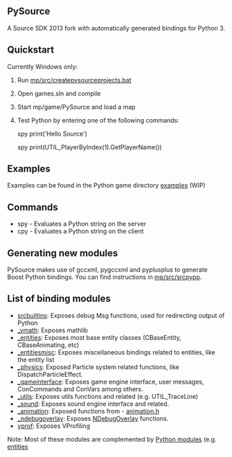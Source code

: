 ## PySource
A Source SDK 2013 fork with automatically generated bindings for Python 3.

## Quickstart
Currently Windows only:

1. Run [mp/src/createpysourceprojects.bat](mp/src/createpysourceprojects.bat) 
2. Open games.sln and compile
3. Start mp/game/PySource and load a map
4. Test Python by entering one of the following commands:

    spy print('Hello Source')

    spy print(UTIL_PlayerByIndex(1).GetPlayerName())

## Examples
Examples can be found in the Python game directory [examples](mp/game/pysource/python/examples) (WIP)

## Commands
- spy - Evaluates a Python string on the server
- cpy - Evaluates a Python string on the client

## Generating new modules
PySource makes use of gccxml, pygccxml and pyplusplus to generate Boost Python bindings.
You can find instructions in [mp/src/srcpypp](mp/src/srcpypp).

## List of binding modules
- [srcbuiltins](mp/src/game/shared/python/modules/srcbuiltins.py): Exposes debug Msg functions, used for redirecting output of Python
- [_vmath](mp/src/game/shared/python/modules/_vmath.py): Exposes mathlib
- [_entities](mp/src/game/shared/python/modules/_entities.py): Exposes most base entity classes (CBaseEntity, CBaseAnimating, etc)
- [_entitiesmisc](mp/src/game/shared/python/modules/_entitiesmisc.py): Exposes miscellaneous bindings related to entities, like the entity list
- [_physics](mp/src/game/shared/python/modules/_physics.py): Exposed Particle system related functions, like DispatchParticleEffect.
- [_gameinterface](mp/src/game/shared/python/modules/_gameinterface.py): Exposes game engine interface, user messages, ConCommands and ConVars among others.
- [_utils](mp/src/game/shared/python/modules/_utils.py): Exposes utils functions and related (e.g. UTIL_TraceLine)
- [_sound](mp/src/game/shared/python/modules/_sound.py): Exposes sound engine interface and related.
- [_animation](mp/src/game/shared/python/modules/_animation.py): Exposed functions from - [animation.h](mp/src/game/shared/animation.h)
- [_ndebugoverlay](mp/src/game/shared/python/modules/_ndebugoverlay.py): Exposes [NDebugOverlay](mp/src/game/shared/debugoverlay_shared.h) functions.
- [vprof](mp/src/game/shared/python/modules/vprof.py): Exposes VProfiling

Note: Most of these modules are complemented by [Python modules](mp/game/pysource/python) (e.g. [entities](mp/game/pysource/python/entities.py)